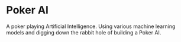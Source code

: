 # Poker AI
A poker playing Artificial Intelligence.
Using various machine learning models and digging down the rabbit hole of building a Poker AI.
